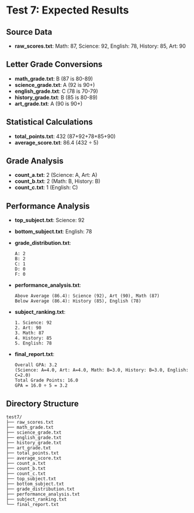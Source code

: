 # Test 7: Expected Results

## Source Data
- **raw_scores.txt**: Math: 87, Science: 92, English: 78, History: 85, Art: 90

## Letter Grade Conversions
- **math_grade.txt**: B (87 is 80-89)
- **science_grade.txt**: A (92 is 90+)
- **english_grade.txt**: C (78 is 70-79)
- **history_grade.txt**: B (85 is 80-89)
- **art_grade.txt**: A (90 is 90+)

## Statistical Calculations
- **total_points.txt**: 432 (87+92+78+85+90)
- **average_score.txt**: 86.4 (432 ÷ 5)

## Grade Analysis
- **count_a.txt**: 2 (Science: A, Art: A)
- **count_b.txt**: 2 (Math: B, History: B)
- **count_c.txt**: 1 (English: C)

## Performance Analysis
- **top_subject.txt**: Science: 92
- **bottom_subject.txt**: English: 78
- **grade_distribution.txt**:
  ```
  A: 2
  B: 2
  C: 1
  D: 0
  F: 0
  ```

- **performance_analysis.txt**:
  ```
  Above Average (86.4): Science (92), Art (90), Math (87)
  Below Average (86.4): History (85), English (78)
  ```

- **subject_ranking.txt**:
  ```
  1. Science: 92
  2. Art: 90
  3. Math: 87
  4. History: 85
  5. English: 78
  ```

- **final_report.txt**:
  ```
  Overall GPA: 3.2
  (Science: A=4.0, Art: A=4.0, Math: B=3.0, History: B=3.0, English: C=2.0)
  Total Grade Points: 16.0
  GPA = 16.0 ÷ 5 = 3.2
  ```

## Directory Structure
```
test7/
├── raw_scores.txt
├── math_grade.txt
├── science_grade.txt
├── english_grade.txt
├── history_grade.txt
├── art_grade.txt
├── total_points.txt
├── average_score.txt
├── count_a.txt
├── count_b.txt
├── count_c.txt
├── top_subject.txt
├── bottom_subject.txt
├── grade_distribution.txt
├── performance_analysis.txt
├── subject_ranking.txt
└── final_report.txt
```